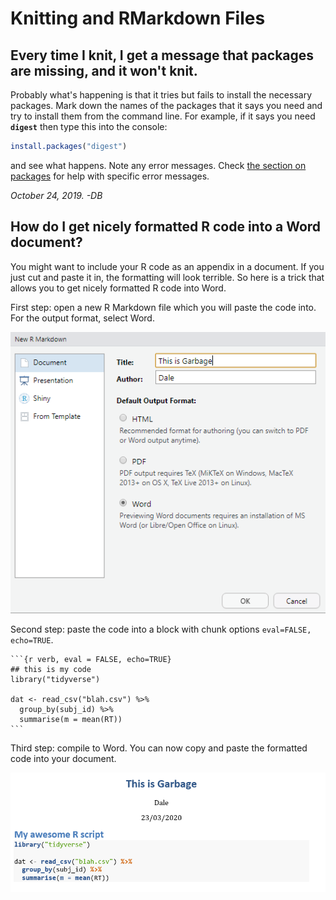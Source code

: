 
# Knitting and RMarkdown Files

## Every time I knit, I get a message that packages are missing, and it won't knit.

Probably what's happening is that it tries but fails to install the necessary packages. Mark down the names of the packages that it says you need and try to install them from the command line. For example, if it says you need **`digest`** then type this into the console:


```r
install.packages("digest")
```

and see what happens. Note any error messages. Check [the section on packages](add-on-packages.html) for help with specific error messages.

*October 24, 2019. -DB*

## How do I get nicely formatted R code into a Word document?

You might want to include your R code as an appendix in a document. If you just cut and paste it in, the formatting will look terrible. So here is a trick that allows you to get nicely formatted R code into Word.

First step: open a new R Markdown file which you will paste the code into. For the output format, select Word.

![](images/rmarkdown-word-code-1.png)

Second step: paste the code into a block with chunk options `eval=FALSE, echo=TRUE`.

````
```{r verb, eval = FALSE, echo=TRUE}
## this is my code
library("tidyverse")

dat <- read_csv("blah.csv") %>%
  group_by(subj_id) %>%
  summarise(m = mean(RT))
```
````

Third step: compile to Word. You can now copy and paste the formatted code into your document.

![](images/rmarkdown-word-code-2.png)
